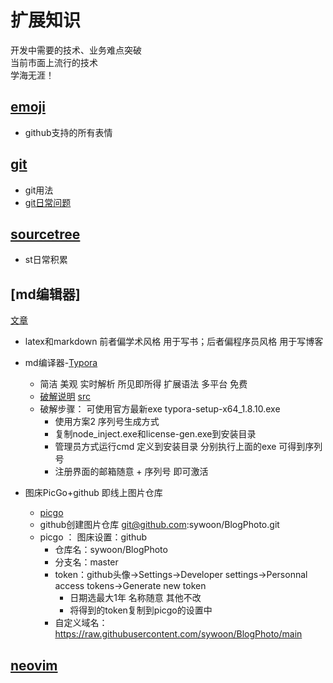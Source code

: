 # 扩展知识
开发中需要的技术、业务难点突破  
当前市面上流行的技术  
学海无涯！


## [emoji](/docs/knowledge/emoji.md)
- github支持的所有表情

## [git](/docs/knowledge/git.md)
- git用法
- [git日常问题](/docs/knowledge/git日常问题.md)


## [sourcetree](/docs/knowledge/sourcetree.md)
- st日常积累


## [md编辑器]
[文章](https://mp.weixin.qq.com/s?__biz=MzU4NjE1NTI2Mw==&mid=2247499317&idx=1&sn=6f740c5e911caa088839bf8fefce743c&chksm=fdfd2ba5ca8aa2b343f4f1debb101828a4c0ee6173d900a1ca1645c01f92e1b6fa1a712d3c76&scene=178&cur_album_id=1337191012871143424#rd)

- latex和markdown
前者偏学术风格 用于写书；后者偏程序员风格 用于写博客 

- md编译器-[Typora](https://www.typora.io/)
    - 简洁 美观 实时解析 所见即所得 扩展语法 多平台 免费
    - [破解说明](https://zhuanlan.zhihu.com/p/661170065) 
        [src](https://github.com/DiamondHunters/NodeInject_Hook_example)
    - 破解步骤： 可使用官方最新exe  typora-setup-x64_1.8.10.exe
        - 使用方案2 序列号生成方式
        - 复制node_inject.exe和license-gen.exe到安装目录
        - 管理员方式运行cmd 定义到安装目录 分别执行上面的exe 可得到序列号
        - 注册界面的邮箱随意 + 序列号 即可激活

- 图床PicGo+github 即线上图片仓库
    - [picgo](https://github.com/Molunerfinn/PicGo/releases)
    - github创建图片仓库 git@github.com:sywoon/BlogPhoto.git
    - picgo ： 图床设置：github
        - 仓库名：sywoon/BlogPhoto
        - 分支名：master
        - token：github头像->Settings->Developer settings->Personnal access tokens->Generate new token
            - 日期选最大1年 名称随意 其他不改
            - 将得到的token复制到picgo的设置中
        - 自定义域名：https://raw.githubusercontent.com/sywoon/BlogPhoto/main
        
        
## [neovim](/docs/knowledge/neovim.md)

















